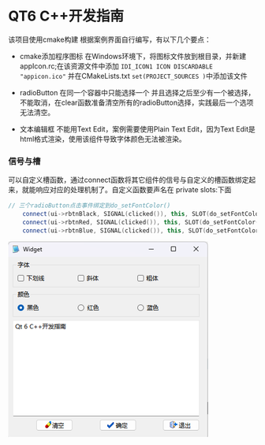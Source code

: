 # QT6 C++开发指南

该项目使用cmake构建
根据案例界面自行编写，有以下几个要点：

- cmake添加程序图标
在Windows环境下，将图标文件放到根目录，并新建appIcon.rc;在该资源文件中添加
`IDI_ICON1 ICON DISCARDABLE "appicon.ico"`
并在CMakeLists.txt `set(PROJECT_SOURCES )`中添加该文件

- radioButton 在同一个容器中只能选择一个
并且选择之后至少有一个被选择，不能取消，在clear函数准备清空所有的radioButton选择，实践最后一个选项无法清空。

- 文本编辑框
不能用Text Edit，案例需要使用Plain Text Edit，因为Text Edit是html格式渲染，使用该组件导致字体颜色无法被渲染。

### 信号与槽
可以自定义槽函数，通过connect函数将其它组件的信号与自定义的槽函数绑定起来，就能响应对应的处理机制了。自定义函数要声名在 private slots:下面

```c++
// 三个radioButton点击事件绑定到do_setFontColor()
    connect(ui->rbtnBlack, SIGNAL(clicked()), this, SLOT(do_setFontColor()));
    connect(ui->rbtnRed, SIGNAL(clicked()), this, SLOT(do_setFontColor()));
    connect(ui->rbtnBlue, SIGNAL(clicked()), this, SLOT(do_setFontColor()));
```

![运行示例](https://github.com/honyer/qt6_dev_guide/blob/main/chapter2_2/chapter2_2_preview.png)
